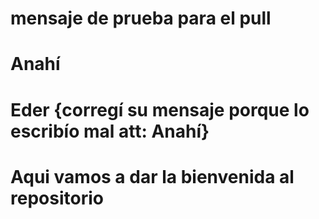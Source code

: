 # mensaje de prueba para el pull

# Anahí

# Eder {corregí su mensaje porque lo escribío mal att: Anahí}

# Aqui vamos a dar la bienvenida al repositorio
